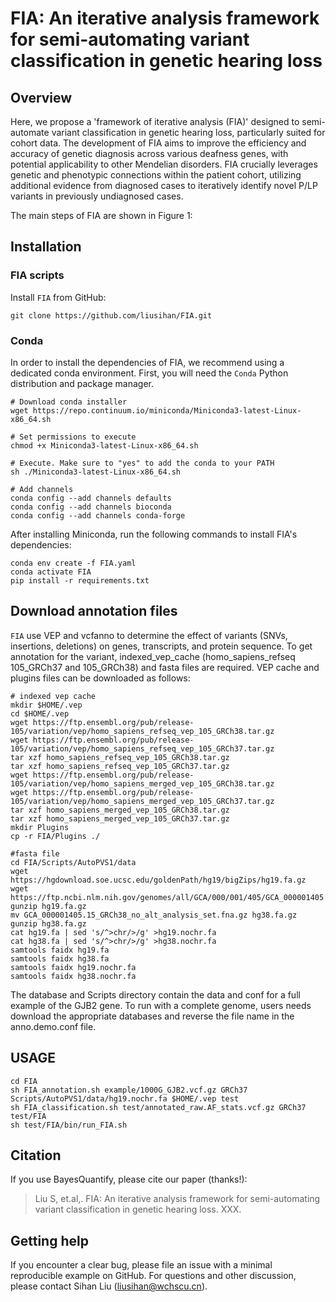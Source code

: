 # FIA: An iterative analysis framework for semi-automating variant classification in genetic hearing loss

## Overview
Here, we propose a 'framework of iterative analysis (FIA)' designed to semi-automate variant classification in genetic hearing loss, particularly suited for cohort data. The development of FIA aims to improve the efficiency and accuracy of genetic diagnosis across various deafness genes, with potential applicability to other Mendelian disorders. FIA crucially leverages genetic and phenotypic connections within the patient cohort, utilizing additional evidence from diagnosed cases to iteratively identify novel P/LP variants in previously undiagnosed cases. 

The main steps of FIA are shown in Figure 1:

## Installation

### FIA scripts
Install `FIA` from GitHub:

``` linux
git clone https://github.com/liusihan/FIA.git
```

### Conda
In order to install the dependencies of FIA, we recommend using a dedicated conda environment.
First, you will need the `Conda` Python distribution and package manager. 

```shell
# Download conda installer
wget https://repo.continuum.io/miniconda/Miniconda3-latest-Linux-x86_64.sh

# Set permissions to execute
chmod +x Miniconda3-latest-Linux-x86_64.sh 	

# Execute. Make sure to "yes" to add the conda to your PATH
sh ./Miniconda3-latest-Linux-x86_64.sh 		

# Add channels
conda config --add channels defaults
conda config --add channels bioconda
conda config --add channels conda-forge
```

After installing Miniconda, run the following commands to install FIA's dependencies:

```
conda env create -f FIA.yaml
conda activate FIA
pip install -r requirements.txt
```
## Download annotation files
`FIA` use VEP and vcfanno to determine the effect of variants (SNVs, insertions, deletions) on genes, transcripts, and protein sequence. To get annotation for the variant, indexed_vep_cache (homo_sapiens_refseq 105_GRCh37 and 105_GRCh38) and fasta files are required. VEP cache and plugins files can be downloaded as follows:
```shell
# indexed vep cache
mkdir $HOME/.vep
cd $HOME/.vep
wget https://ftp.ensembl.org/pub/release-105/variation/vep/homo_sapiens_refseq_vep_105_GRCh38.tar.gz
wget https://ftp.ensembl.org/pub/release-105/variation/vep/homo_sapiens_refseq_vep_105_GRCh37.tar.gz
tar xzf homo_sapiens_refseq_vep_105_GRCh38.tar.gz
tar xzf homo_sapiens_refseq_vep_105_GRCh37.tar.gz
wget https://ftp.ensembl.org/pub/release-105/variation/vep/homo_sapiens_merged_vep_105_GRCh38.tar.gz
wget https://ftp.ensembl.org/pub/release-105/variation/vep/homo_sapiens_merged_vep_105_GRCh37.tar.gz
tar xzf homo_sapiens_merged_vep_105_GRCh38.tar.gz
tar xzf homo_sapiens_merged_vep_105_GRCh37.tar.gz
mkdir Plugins
cp -r FIA/Plugins ./

#fasta file
cd FIA/Scripts/AutoPVS1/data
wget https://hgdownload.soe.ucsc.edu/goldenPath/hg19/bigZips/hg19.fa.gz
wget https://ftp.ncbi.nlm.nih.gov/genomes/all/GCA/000/001/405/GCA_000001405.15_GRCh38/seqs_for_alignment_pipelines.ucsc_ids/GCA_000001405.15_GRCh38_no_alt_analysis_set.fna.gz
gunzip hg19.fa.gz
mv GCA_000001405.15_GRCh38_no_alt_analysis_set.fna.gz hg38.fa.gz
gunzip hg38.fa.gz
cat hg19.fa | sed 's/^>chr/>/g' >hg19.nochr.fa
cat hg38.fa | sed 's/^>chr/>/g' >hg38.nochr.fa
samtools faidx hg19.fa
samtools faidx hg38.fa
samtools faidx hg19.nochr.fa
samtools faidx hg38.nochr.fa
```

The database and Scripts directory contain the data and conf for a full example of the GJB2 gene. To run with a complete genome, users needs download the appropriate databases and reverse the file name in the anno.demo.conf file.

## USAGE
```shell
cd FIA
sh FIA_annotation.sh example/1000G_GJB2.vcf.gz GRCh37 Scripts/AutoPVS1/data/hg19.nochr.fa $HOME/.vep test
sh FIA_classification.sh test/annotated_raw.AF_stats.vcf.gz GRCh37 test/FIA
sh test/FIA/bin/run_FIA.sh
```

## Citation
If you use BayesQuantify, please cite our paper (thanks!):
> Liu S, et.al,. FIA: An iterative analysis framework for semi-automating variant classification in genetic hearing loss. XXX.


## Getting help
If you encounter a clear bug, please file an issue with a minimal reproducible example on GitHub. For questions and other discussion, please contact Sihan Liu (liusihan@wchscu.cn).
